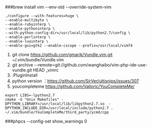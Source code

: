 ###brew install vim --env-std --override-system-vim  
```Shell
./configure --with-features=huge \  
--enable-multibyte \  
--enable-rubyinterp \  
--enable-pythoninterp \  
--with-python-config-dir=/usr/local/lib/python2.7/config \  
--enable-perlinterp \  
--enable-luainterp \  
--enable-gui=gtk2 --enable-cscope --prefix=/usr/local/vim74
```

1. git clone https://github.com/gmarik/Vundle.vim.git ~/.vim/bundle/Vundle.vim
2. git archive --remote=git://github.com/wanghaibo/vim-php-ide-use-vundle.git HEAD _vimrc
3. :PluginInstall
4. python version ：https://github.com/SirVer/ultisnips/issues/307
5. youcompleteme https://github.com/Valloric/YouCompleteMe/
```Shell
export LIBS=-lpython2.7  
cmake -G "Unix Makefiles" -DPYTHON_LIBRARY=/usr/local/lib/libpython2.7.so  -DPYTHON_INCLUDE_DIR=/usr/local/include/python2.7 . ~/.vim/bundle/YouCompleteMe/third_party/ycmd/cpp
```
###phpcs --config-set show_warnings 0 

